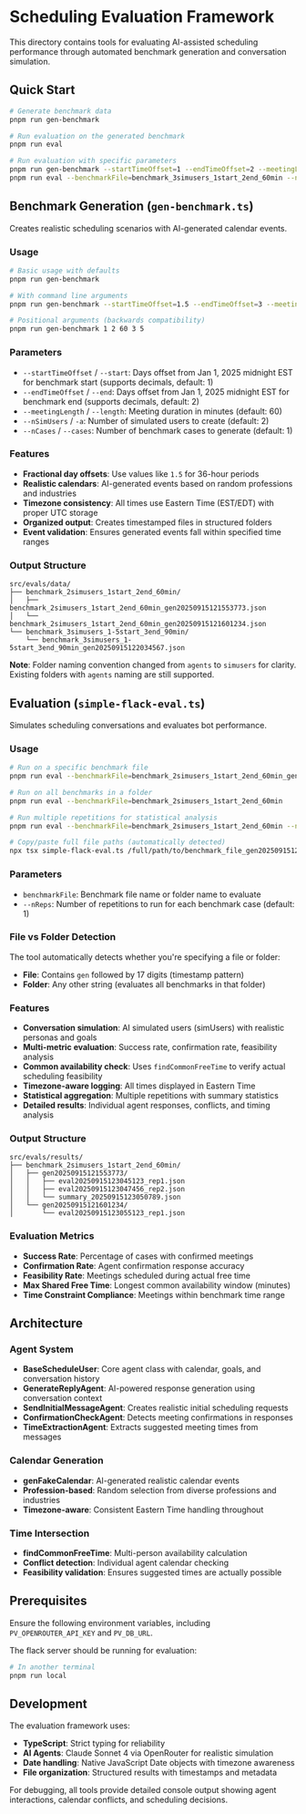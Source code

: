# Scheduling Evaluation Framework

This directory contains tools for evaluating AI-assisted scheduling performance through automated benchmark generation and conversation simulation.

## Quick Start

```bash
# Generate benchmark data
pnpm run gen-benchmark

# Run evaluation on the generated benchmark
pnpm run eval

# Run evaluation with specific parameters
pnpm run gen-benchmark --startTimeOffset=1 --endTimeOffset=2 --meetingLength=60 --nSimUsers=3 --nCases=5
pnpm run eval --benchmarkFile=benchmark_3simusers_1start_2end_60min --nReps=3
```

## Benchmark Generation (`gen-benchmark.ts`)

Creates realistic scheduling scenarios with AI-generated calendar events.

### Usage

```bash
# Basic usage with defaults
pnpm run gen-benchmark

# With command line arguments
pnpm run gen-benchmark --startTimeOffset=1.5 --endTimeOffset=3 --meetingLength=90 --nSimUsers=4 --nCases=10

# Positional arguments (backwards compatibility)
pnpm run gen-benchmark 1 2 60 3 5
```

### Parameters

- `--startTimeOffset` / `--start`: Days offset from Jan 1, 2025 midnight EST for benchmark start (supports decimals, default: 1)
- `--endTimeOffset` / `--end`: Days offset from Jan 1, 2025 midnight EST for benchmark end (supports decimals, default: 2)  
- `--meetingLength` / `--length`: Meeting duration in minutes (default: 60)
- `--nSimUsers` / `-a`: Number of simulated users to create (default: 2)
- `--nCases` / `--cases`: Number of benchmark cases to generate (default: 1)

### Features

- **Fractional day offsets**: Use values like `1.5` for 36-hour periods
- **Realistic calendars**: AI-generated events based on random professions and industries
- **Timezone consistency**: All times use Eastern Time (EST/EDT) with proper UTC storage
- **Organized output**: Creates timestamped files in structured folders
- **Event validation**: Ensures generated events fall within specified time ranges

### Output Structure

```
src/evals/data/
├── benchmark_2simusers_1start_2end_60min/
│   ├── benchmark_2simusers_1start_2end_60min_gen20250915121553773.json
│   └── benchmark_2simusers_1start_2end_60min_gen20250915121601234.json
└── benchmark_3simusers_1-5start_3end_90min/
    └── benchmark_3simusers_1-5start_3end_90min_gen20250915122034567.json
```

**Note**: Folder naming convention changed from `agents` to `simusers` for clarity. Existing folders with `agents` naming are still supported.

## Evaluation (`simple-flack-eval.ts`)

Simulates scheduling conversations and evaluates bot performance.

### Usage

```bash
# Run on a specific benchmark file
pnpm run eval --benchmarkFile=benchmark_2simusers_1start_2end_60min_gen20250915121553773.json

# Run on all benchmarks in a folder
pnpm run eval --benchmarkFile=benchmark_2simusers_1start_2end_60min

# Run multiple repetitions for statistical analysis
pnpm run eval --benchmarkFile=benchmark_2simusers_1start_2end_60min --nReps=5

# Copy/paste full file paths (automatically detected)
npx tsx simple-flack-eval.ts /full/path/to/benchmark_file_gen20250915121553773.json
```

### Parameters

- `benchmarkFile`: Benchmark file name or folder name to evaluate
- `--nReps`: Number of repetitions to run for each benchmark case (default: 1)

### File vs Folder Detection

The tool automatically detects whether you're specifying a file or folder:
- **File**: Contains `gen` followed by 17 digits (timestamp pattern)
- **Folder**: Any other string (evaluates all benchmarks in that folder)

### Features

- **Conversation simulation**: AI simulated users (simUsers) with realistic personas and goals
- **Multi-metric evaluation**: Success rate, confirmation rate, feasibility analysis
- **Common availability check**: Uses `findCommonFreeTime` to verify actual scheduling feasibility
- **Timezone-aware logging**: All times displayed in Eastern Time
- **Statistical aggregation**: Multiple repetitions with summary statistics
- **Detailed results**: Individual agent responses, conflicts, and timing analysis

### Output Structure

```
src/evals/results/
├── benchmark_2simusers_1start_2end_60min/
│   ├── gen20250915121553773/
│   │   ├── eval20250915123045123_rep1.json
│   │   ├── eval20250915123047456_rep2.json
│   │   └── summary_20250915123050789.json
│   └── gen20250915121601234/
│       └── eval20250915123055123_rep1.json
```

### Evaluation Metrics

- **Success Rate**: Percentage of cases with confirmed meetings
- **Confirmation Rate**: Agent confirmation response accuracy  
- **Feasibility Rate**: Meetings scheduled during actual free time
- **Max Shared Free Time**: Longest common availability window (minutes)
- **Time Constraint Compliance**: Meetings within benchmark time range

## Architecture

### Agent System

- **BaseScheduleUser**: Core agent class with calendar, goals, and conversation history
- **GenerateReplyAgent**: AI-powered response generation using conversation context
- **SendInitialMessageAgent**: Creates realistic initial scheduling requests
- **ConfirmationCheckAgent**: Detects meeting confirmations in responses
- **TimeExtractionAgent**: Extracts suggested meeting times from messages

### Calendar Generation

- **genFakeCalendar**: AI-generated realistic calendar events
- **Profession-based**: Random selection from diverse professions and industries
- **Timezone-aware**: Consistent Eastern Time handling throughout

### Time Intersection

- **findCommonFreeTime**: Multi-person availability calculation
- **Conflict detection**: Individual agent calendar checking
- **Feasibility validation**: Ensures suggested times are actually possible

## Prerequisites

Ensure the following environment variables, including  ```PV_OPENROUTER_API_KEY``` and ```PV_DB_URL```.

The flack server should be running for evaluation:

```bash
# In another terminal
pnpm run local
```

## Development

The evaluation framework uses:
- **TypeScript**: Strict typing for reliability
- **AI Agents**: Claude Sonnet 4 via OpenRouter for realistic simulation
- **Date handling**: Native JavaScript Date objects with timezone awareness
- **File organization**: Structured results with timestamps and metadata

For debugging, all tools provide detailed console output showing agent interactions, calendar conflicts, and scheduling decisions.